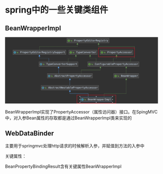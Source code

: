 # spring中的一些关键类组件



































## BeanWrapperImpl

![image-20221019102354651](assets/image-20221019102354651.png)

BeanWrapperImpl实现了PropertyAccessor（属性访问器）接口。在SpingMVC中，对入参Bean属性的存取都是通过BeanWrapperImpl类来实现的





## WebDataBinder

主要用于springmvc处理http请求的时候解析入参，并赋值到方法的入参中

关键属性：

BeanPropertyBindingResult含有关键属性BeanWrapperImpl























